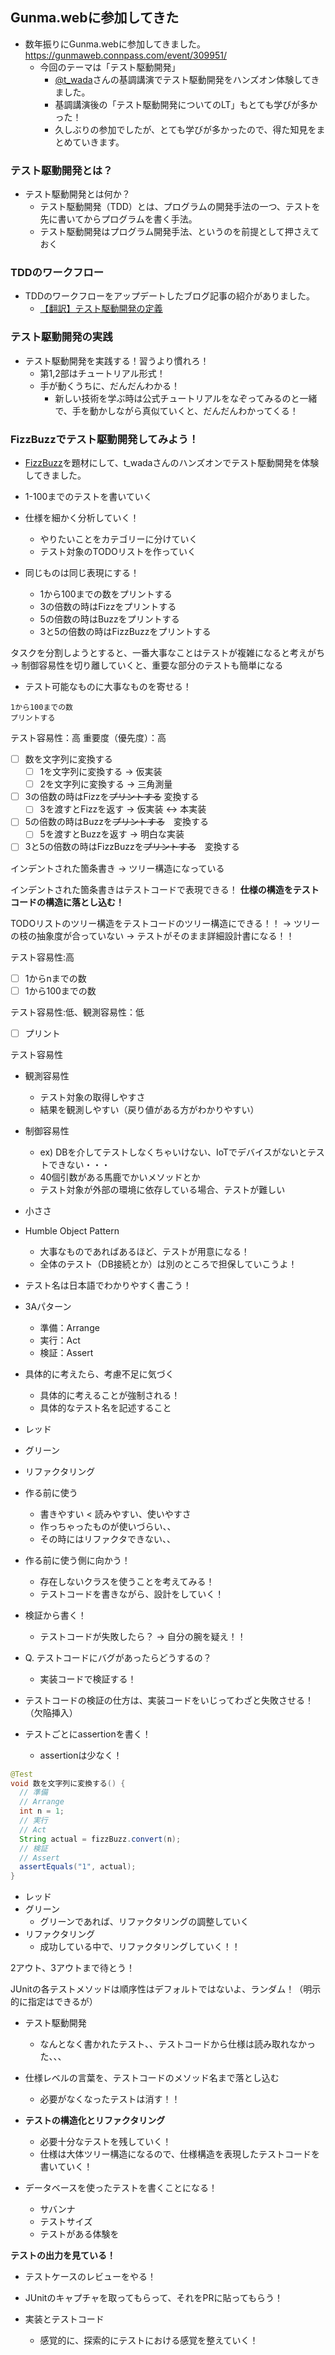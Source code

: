 ## Gunma.webに参加してきた
- 数年振りにGunma.webに参加してきました。
  https://gunmaweb.connpass.com/event/309951/
    - 今回のテーマは「テスト駆動開発」
        - [@t_wada]()さんの基調講演でテスト駆動開発をハンズオン体験してきました。
        - 基調講演後の「テスト駆動開発についてのLT」もとても学びが多かった！
        - 久しぶりの参加でしたが、とても学びが多かったので、得た知見をまとめていきます。


### テスト駆動開発とは？
- テスト駆動開発とは何か？
    - テスト駆動開発（TDD）とは、プログラムの開発手法の一つ、テストを先に書いてからプログラムを書く手法。
    - テスト駆動開発はプログラム開発手法、というのを前提として押さえておく

### TDDのワークフロー
- TDDのワークフローをアップデートしたブログ記事の紹介がありました。
    - [【翻訳】テスト駆動開発の定義](https://t-wada.hatenablog.jp/entry/canon-tdd-by-kent-beck)

### テスト駆動開発の実践
- テスト駆動開発を実践する！習うより慣れろ！
    - 第1,2部はチュートリアル形式！
    - 手が動くうちに、だんだんわかる！
        - 新しい技術を学ぶ時は公式チュートリアルをなぞってみるのと一緒で、手を動かしながら真似ていくと、だんだんわかってくる！

### FizzBuzzでテスト駆動開発してみよう！
- [FizzBuzz](https://ja.wikipedia.org/wiki/Fizz_Buzz)を題材にして、t_wadaさんのハンズオンでテスト駆動開発を体験してきました。

- 1-100までのテストを書いていく
- 仕様を細かく分析していく！
    - やりたいことをカテゴリーに分けていく
    - テスト対象のTODOリストを作っていく

- 同じものは同じ表現にする！
    - 1から100までの数をプリントする
    - 3の倍数の時はFizzをプリントする
    - 5の倍数の時はBuzzをプリントする
    - 3と5の倍数の時はFizzBuzzをプリントする

タスクを分割しようとすると、一番大事なことはテストが複雑になると考えがち
→ 制御容易性を切り離していくと、重要な部分のテストも簡単になる

- テスト可能なものに大事なものを寄せる！

```
1から100までの数
プリントする
```
テスト容易性：高
重要度（優先度）：高
- [ ] 数を文字列に変換する
    - [ ] 1を文字列に変換する -> 仮実装
    - [ ] 2を文字列に変換する -> 三角測量
- [ ] 3の倍数の時はFizzを~~プリントする~~ 変換する
    - [ ] 3を渡すとFizzを返す -> 仮実装 <-> 本実装
- [ ] 5の倍数の時はBuzzを~~プリントする~~　変換する
    - [ ] 5を渡すとBuzzを返す -> 明白な実装
- [ ] 3と5の倍数の時はFizzBuzzを~~プリントする~~　変換する

インデントされた箇条書き
→ ツリー構造になっている

インデントされた箇条書きはテストコードで表現できる！
**仕様の構造をテストコードの構造に落とし込む！**

TODOリストのツリー構造をテストコードのツリー構造にできる！！
→ ツリーの枝の抽象度が合っていない
→ テストがそのまま詳細設計書になる！！


テスト容易性:高
- [ ] 1からnまでの数
- [ ] 1から100までの数

テスト容易性:低、観測容易性：低
- [ ] プリント

テスト容易性
- 観測容易性
    - テスト対象の取得しやすさ
    - 結果を観測しやすい（戻り値がある方がわかりやすい）
- 制御容易性
    - ex) DBを介してテストしなくちゃいけない、IoTでデバイスがないとテストできない・・・
    - 40個引数がある馬鹿でかいメソッドとか
    - テスト対象が外部の環境に依存している場合、テストが難しい
- 小ささ

- Humble Object Pattern
    - 大事なものであればあるほど、テストが用意になる！
    - 全体のテスト（DB接続とか）は別のところで担保していこうよ！

- テスト名は日本語でわかりやすく書こう！

- 3Aパターン
    - 準備：Arrange
    - 実行：Act
    - 検証：Assert

- 具体的に考えたら、考慮不足に気づく
    - 具体的に考えることが強制される！
    - 具体的なテスト名を記述すること

- レッド
- グリーン
- リファクタリング

- 作る前に使う
    - 書きやすい < 読みやすい、使いやすさ
    - 作っちゃったものが使いづらい、、
    - その時にはリファクタできない、、

- 作る前に使う側に向かう！
    - 存在しないクラスを使うことを考えてみる！
    - テストコードを書きながら、設計をしていく！

- 検証から書く！
    - テストコードが失敗したら？ → 自分の腕を疑え！！

- Q. テストコードにバグがあったらどうするの？
    - 実装コードで検証する！

- テストコードの検証の仕方は、実装コードをいじってわざと失敗させる！ （欠陥挿入）

- テストごとにassertionを書く！
    - assertionは少なく！

```java
@Test
void 数を文字列に変換する() {
  // 準備
  // Arrange
  int n = 1;
  // 実行
  // Act
  String actual = fizzBuzz.convert(n);
  // 検証
  // Assert
  assertEquals("1", actual);
}
```

- レッド
- グリーン
    - グリーンであれば、リファクタリングの調整していく
- リファクタリング
    - 成功している中で、リファクタリングしていく！！

2アウト、3アウトまで待とう！

JUnitの各テストメソッドは順序性はデフォルトではないよ、ランダム！（明示的に指定はできるが）

- テスト駆動開発
    - なんとなく書かれたテスト、、テストコードから仕様は読み取れなかった、、、

- 仕様レベルの言葉を、テストコードのメソッド名まで落とし込む
    - 必要がなくなったテストは消す！！

- **テストの構造化とリファクタリング**
    - 必要十分なテストを残していく！
    - 仕様は大体ツリー構造になるので、仕様構造を表現したテストコードを書いていく！

- データベースを使ったテストを書くことになる！
    - サバンナ
    - テストサイズ
    - テストがある体験を

**テストの出力を見ている！**
- テストケースのレビューをやる！
- JUnitのキャプチャを取ってもらって、それをPRに貼ってもらう！

- 実装とテストコード
    - 感覚的に、探索的にテストにおける感覚を整えていく！
